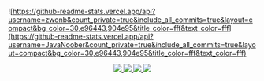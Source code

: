 ![https://github-readme-stats.vercel.app/api?username=zwonb&count_private=true&include_all_commits=true&layout=compact&bg_color=30,e96443,904e95&title_color=fff&text_color=fff](https://github-readme-stats.vercel.app/api?username=JavaNoober&count_private=true&include_all_commits=true&layout=compact&bg_color=30,e96443,904e95&title_color=fff&text_color=fff)  


<p align="center">
  <a href="https://juejin.im/user/10287986119940305">
    <img src="https://img.shields.io/badge/🔥%20掘金地址-brightness.svg" />
  </a>
    <a href="https://blog.csdn.net/qq_25412055">
    <img src="https://img.shields.io/badge/🔥%20csdn-brightness.svg" />
  </a>
  <a href="https://qm.qq.com/cgi-bin/qm/qr?k=jtCa-JO1R_quVwRjPWvJjAKDiTLP4zlg&jump_from=webapi">
    <img src="https://img.shields.io/badge/🐧%20加入Q群-brightness.svg" />
  </a>
  <a href="https://github.com/getActivity">
    <img src="https://komarev.com/ghpvc/?username=getActivity&color=brightgreen&label=👁%20Views" />
  </a>  
</p>
